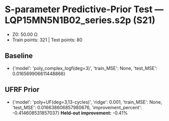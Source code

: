 # S-parameter Predictive-Prior Test — LQP15MN5N1B02_series.s2p (S21)
- Z0: 50.00 Ω
- Train points: 321  |  Test points: 80

## Baseline
- {'model': 'poly_complex_logf(deg=3)', 'train_MSE': None, 'test_MSE': 0.016569906611448866}

## UFRF Prior
- {'model': 'poly+UF(deg=3,13-cycles)', 'ridge': 0.001, 'train_MSE': None, 'test_MSE': 0.016638606857980676, 'improvement_percent': -0.414608531857037}
**Held-out improvement:** -0.41%